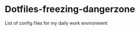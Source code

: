 Dotfiles-freezing-dangerzone
============================

List of config files for my daily work environment 
